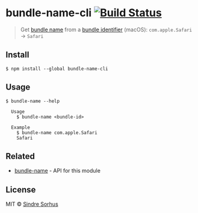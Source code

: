 # bundle-name-cli [![Build Status](https://travis-ci.org/sindresorhus/bundle-name-cli.svg?branch=master)](https://travis-ci.org/sindresorhus/bundle-name-cli)

> Get [bundle name](https://developer.apple.com/library/Mac/documentation/General/Reference/InfoPlistKeyReference/Articles/CoreFoundationKeys.html#//apple_ref/doc/plist/info/CFBundleName) from a [bundle identifier](https://developer.apple.com/library/Mac/documentation/General/Reference/InfoPlistKeyReference/Articles/CoreFoundationKeys.html#//apple_ref/doc/plist/info/CFBundleIdentifier) (macOS): `com.apple.Safari` → `Safari`


## Install

```
$ npm install --global bundle-name-cli
```


## Usage

```
$ bundle-name --help

  Usage
    $ bundle-name <bundle-id>

  Example
    $ bundle-name com.apple.Safari
    Safari
```


## Related

- [bundle-name](https://github.com/sindresorhus/bundle-name) - API for this module


## License

MIT © [Sindre Sorhus](http://sindresorhus.com)
